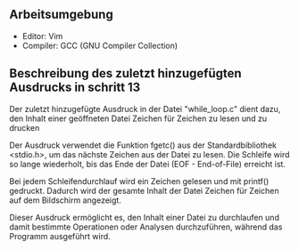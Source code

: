 ## Arbeitsumgebung

- Editor: Vim
- Compiler: GCC (GNU Compiler Collection)
## Beschreibung des zuletzt hinzugefügten Ausdrucks in schritt 13

Der zuletzt hinzugefügte Ausdruck in der Datei "while_loop.c" dient dazu, den Inhalt einer geöffneten Datei Zeichen für Zeichen zu lesen und zu drucken

Der Ausdruck verwendet die Funktion fgetc() aus der Standardbibliothek <stdio.h>, um das nächste Zeichen aus der Datei zu lesen. Die Schleife wird so lange wiederholt, bis das Ende der Datei (EOF - End-of-File) erreicht ist.

Bei jedem Schleifendurchlauf wird ein Zeichen gelesen und mit printf() gedruckt. Dadurch wird der gesamte Inhalt der Datei Zeichen für Zeichen auf dem Bildschirm angezeigt.

Dieser Ausdruck ermöglicht es, den Inhalt einer Datei zu durchlaufen und damit bestimmte Operationen oder Analysen durchzuführen, während das Programm ausgeführt wird.
